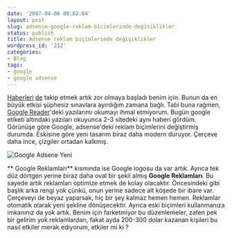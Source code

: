 ```yaml
---
date: '2007-04-06 00:02:04'
layout: post
slug: adsense-google-reklam-bicimlerinde-degisiklikler
status: publish
title: Adsense reklam biçimlerinde değişiklikler
wordpress_id: '212'
categories:
- Blog
tags:
- google
- google adsense
---
```


[Haberleri](http://adsense-de.blogspot.com/2007/04/ein-frischer-neuer-look-fr-adsense.html) [de](http://adsense.blogspot.com/2007/04/fresh-new-look-for-adsense-ads.html) takip etmek artık zor olmaya başladı benim için. Bunun da en büyük etkisi şüphesiz sınavlara ayırdığım zamana bağlı. Tabi buna rağmen, [Google Reader](http://blog.arsln.org/google-reader-verimli-kullanmak-kisayollar/)'deki yazılarımı okumayı ihmal etmiyorum. Bugün google etiketi altındaki yazıları okuyunca 2-3 sitedeki aynı haberi gördüm. Görünüşe göre Google, adsense'deki reklam biçimlerini değiştirmiş durumda. Eskisine göre yeni tasarım biraz daha modern duruyor. Çerçeve daha ince, çizgiler ortadan kalkmış.

![Google Adsene Yeni ](http://blog.arsln.org/image/googleadsense.jpg)

**
Google Reklamları** kısmında ise Google logosu da var artık. Ayrıca tek düz dörtgen yerine biraz daha oval bir şekil almış **Google Reklamları**. Bu sayede artık reklamları optimize etmek de kolay olacaktır. Öncesindeki gibi başlık arka rengi yok çünkü, onun yerine sadece alt köşede bir ibare var. Çerçeveyi de beyaz yaparsak, hiç bir şey kalmaz hemen hemen. Reklamlar otomatik olarak yeni şekline dönüşecektir. Ayrıca eski biçimleri kullanmanıza imkanınız da yok artık. Benim için farketmiyor bu düzenlemeler, zaten pek bir gelirim yok reklamlardan, fakat ayda 200-300 dolar kazanan kişileri bu nasıl etkiler merak ediyorum, etkiler mi ki ?



